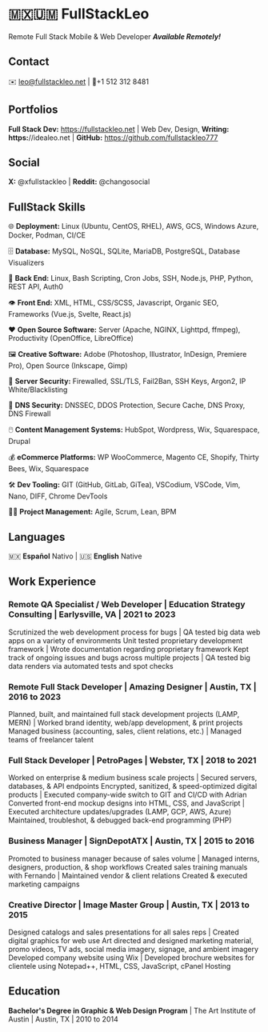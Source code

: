 # 🇲🇽🇺🇲 FullStackLeo
Remote Full Stack Mobile & Web Developer
_**Available Remotely!**_

## Contact
✉️ leo@fullstackleo.net | 📱+1 512 312 8481

## Portfolios
**Full Stack Dev:** https://fullstackleo.net | Web Dev, Design, **Writing: https:**//idealeo.net | **GitHub:** https://github.com/fullstackleo777

## Social
**X:** @xfullstackleo | **Reddit:** @changosocial

## FullStack Skills
🌐 **Deployment:** Linux (Ubuntu, CentOS, RHEL), AWS, GCS, Windows Azure, Docker, Podman, CI/CE

🗄️ **Database:** MySQL, NoSQL, SQLite, MariaDB, PostgreSQL, Database Visualizers

🧠 **Back End:** Linux, Bash Scripting, Cron Jobs, SSH, Node.js, PHP, Python, REST API, Auth0

👁️ **Front End:** XML, HTML, CSS/SCSS, Javascript, Organic SEO, Frameworks (Vue.js, Svelte, React.js)

❤️ **Open Source Software:** Server (Apache, NGINX, Lighttpd, ffmpeg), Productivity (OpenOffice, LibreOffice)

🖼️ **Creative Software:** Adobe (Photoshop, Illustrator, InDesign, Premiere Pro), Open Source (Inkscape, Gimp)

🔐 **Server Security:** Firewalled, SSL/TLS, Fail2Ban, SSH Keys, Argon2, IP White/Blacklisting

🔑 **DNS Security:** DNSSEC, DDOS Protection, Secure Cache, DNS Proxy, DNS Firewall

🖱️ **Content Management Systems:** HubSpot, Wordpress, Wix, Squarespace, Drupal

💰 **eCommerce Platforms:** WP WooCommerce, Magento CE, Shopify, Thirty Bees, Wix, Squarespace

🛠️ **Dev Tooling:** GIT (GitHub, GitLab, GiTea), VSCodium, VSCode, Vim, Nano, DIFF, Chrome DevTools

👨‍💼 **Project Management:** Agile, Scrum, Lean, BPM

## Languages
🇲🇽 **Español** Nativo | 🇺🇸 **English** Native

## Work Experience
### Remote QA Specialist / Web Developer | Education Strategy Consulting | Earlysville, VA | 2021 to 2023
Scrutinized the web development process for bugs | QA tested big data web apps on a variety of environments
Unit tested proprietary development framework | Wrote documentation regarding proprietary framework
Kept track of ongoing issues and bugs across multiple projects | QA tested big data renders via automated tests and spot checks

### Remote Full Stack Developer | Amazing Designer | Austin, TX | 2016 to 2023
Planned, built, and maintained full stack development projects (LAMP, MERN) | Worked brand identity, web/app development, & print projects
Managed business (accounting, sales, client relations, etc.) | Managed teams of freelancer talent

### Full Stack Developer | PetroPages | Webster, TX | 2018 to 2021
Worked on enterprise & medium business scale projects | Secured servers, databases, & API endpoints
Encrypted, sanitized, & speed-optimized digital products | Executed company-wide switch to GIT and CI/CD with Adrian
Converted front-end mockup designs into HTML, CSS, and JavaScript | Executed architecture updates/upgrades (LAMP, GCP, AWS, Azure)
Maintained, troubleshot, & debugged back-end programming (PHP)

### Business Manager | SignDepotATX | Austin, TX | 2015 to 2016
Promoted to business manager because of sales volume | Managed interns, designers, production, & shop workflows
Created sales training manuals with Fernando | Maintained vendor & client relations
Created & executed marketing campaigns

### Creative Director | Image Master Group | Austin, TX | 2013 to 2015
Designed catalogs and sales presentations for all sales reps | Created digital graphics for web use
Art directed and designed marketing material, promo videos, TV ads, social media imagery, signage, and ambient imagery
Developed company website using Wix | Developed brochure websites for clientele using Notepad++, HTML, CSS, JavaScript, cPanel Hosting

## Education
**Bachelor's Degree in Graphic & Web Design Program** | The Art Institute of Austin | Austin, TX | 2010 to 2014
